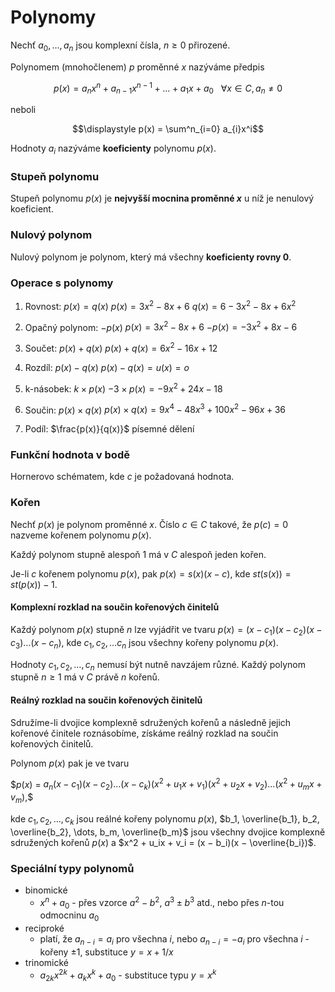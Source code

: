 # Polynomy

Nechť $a_0, \dots , a_n$ jsou komplexní čísla, $n \geq  0$ přirozené.  

Polynomem (mnohočlenem) $p$ proměnné $x$ nazýváme předpis  

$$p(x) = a_nx^n + a_{n−1}x^{n−1} + . . . + a_{1}x + a_0 \ \ \ \forall x \in C, a_{n} \neq 0$$

neboli

$$\displaystyle p(x) = \sum^n_{i=0} a_{i}x^i$$

Hodnoty $a_i$ nazýváme **koeficienty** polynomu $p(x)$.

### Stupeň polynomu

Stupeň polynomu $p(x)$ je **nejvyšší mocnina proměnné $x$** u níž je nenulový koeficient.

### Nulový polynom

Nulový polynom je polynom, který má všechny **koeficienty rovny 0**.

### Operace s polynomy

1) Rovnost: $p(x) = q(x)$
	$p(x) = 3x^2 - 8x + 6$
	$q(x) = 6 - 3x^2 - 8x + 6x^2$

2) Opačný polynom: $-p(x)$
	$p(x) = 3x^2 - 8x + 6$
	$-p(x) = -3x^2 + 8x - 6$

3) Součet: $p(x) + q(x)$
	$p(x) + q(x) = 6x^2 - 16x + 12$

4) Rozdíl: $p(x) - q(x)$
	$p(x) - q(x) = u(x) = o$

5) k-násobek: $k \times p(x)$
	$-3 \times p(x) = -9x^2 + 24x - 18$

6) Součin: $p(x) \times q(x)$
   $p(x) \times q(x) = 9x^4 - 48x^3 + 100x^2 - 96x + 36$

7) Podíl: $\frac{p(x)}{q(x)}$
   písemné dělení

### Funkční hodnota v bodě

Hornerovo schématem, kde $c$ je požadovaná hodnota.

### Kořen

Nechť $p(x)$ je polynom proměnné $x$. Číslo $c \in C$ takové, že $p(c) = 0$ nazveme kořenem polynomu $p(x)$.

Každý polynom stupně alespoň 1 má v $C$ alespoň jeden kořen.

Je-li $c$ kořenem polynomu $p(x)$, pak $p(x) = s(x) (x − c)$, kde  $st(s(x)) = st(p(x)) − 1$.

#### Komplexní rozklad na součin kořenových činitelů

Každý polynom $p(x)$ stupně $n$ lze vyjádřit ve tvaru $p(x) = (x −  c_1)(x − c_2)(x − c_3) \dots (x − c_n)$, kde $c_1, c_2, \dots c_n$ jsou všechny kořeny polynomu $p(x)$.

Hodnoty $c_1, c_2, \dots, c_n$ nemusí být nutně navzájem různé. Každý polynom stupně $n \ge 1$ má v $C$ právě $n$ kořenů.

#### Reálný rozklad na součin kořenových činitelů

Sdružíme-li dvojice komplexně sdružených kořenů a následně jejich kořenové činitele roznásobíme, získáme reálný rozklad na součin kořenových činitelů.

Polynom $p(x)$ pak je ve tvaru

$$p(x)$ = $a_n(x−c_1)(x−c_2) \dots (x−c_k)(x^2+u_1x+v_1)(x^2+u_2x+v_2) \dots (x^2+u_mx+v_m),$$

kde $c_1, c_2, \dots, c_k$ jsou reálné kořeny polynomu $p(x)$, $b_1, \overline{b_1}, b_2, \overline{b_2}, \dots, b_m, \overline{b_m}$  jsou všechny dvojice komplexně sdružených kořenů $p(x)$ a $x^2 + u_ix + v_i = (x − b_i)(x − \overline{b_i})$.

### Speciální typy polynomů  
- binomické
	- $x^n + a_0$ - přes vzorce $a^2 − b^2$, $a^3 ± b^3$ atd., nebo přes $n$-tou odmocninu $a_0$
- reciproké
	- platí, že $a_{n−i} = a_i$ pro všechna $i$, nebo $a_{n−i} = −a_i$ pro všechna $i$ - kořeny ±1, substituce $y = x + 1/x$  
- trinomické
	- $a_{2k}x^{2k} + a_{k}x^k + a_{0}$ - substituce typu $y = x^k$